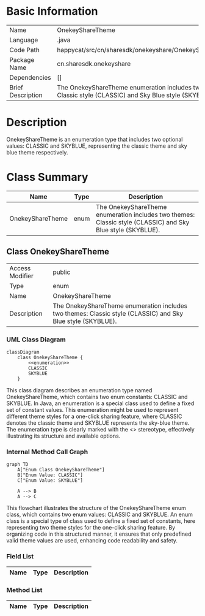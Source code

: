 # Basic Information

|      |      |
|------|------|
| Name | OnekeyShareTheme |
| Language | .java |
| Code Path | happycat/src/cn/sharesdk/onekeyshare/OnekeyShareTheme.java |
| Package Name | cn.sharesdk.onekeyshare |
| Dependencies | [] |
| Brief Description | The OnekeyShareTheme enumeration includes two themes: Classic style (CLASSIC) and Sky Blue style (SKYBLUE). |

# Description

OnekeyShareTheme is an enumeration type that includes two optional values: CLASSIC and SKYBLUE, representing the classic theme and sky blue theme respectively.

# Class Summary

| Name   | Type  | Description |
|-------|------|-------------|
| OnekeyShareTheme | enum | The OnekeyShareTheme enumeration includes two themes: Classic style (CLASSIC) and Sky Blue style (SKYBLUE). |



## Class OnekeyShareTheme

|      |      |
|------|------|
| Access Modifier | public |
| Type | enum |
| Name | OnekeyShareTheme |
| Description | The OnekeyShareTheme enumeration includes two themes: Classic style (CLASSIC) and Sky Blue style (SKYBLUE). |


### UML Class Diagram

```mermaid
classDiagram
    class OnekeyShareTheme {
        <<enumeration>>
        CLASSIC
        SKYBLUE
    }
```

This class diagram describes an enumeration type named OnekeyShareTheme, which contains two enum constants: CLASSIC and SKYBLUE. In Java, an enumeration is a special class used to define a fixed set of constant values. This enumeration might be used to represent different theme styles for a one-click sharing feature, where CLASSIC denotes the classic theme and SKYBLUE represents the sky-blue theme. The enumeration type is clearly marked with the <<enumeration>> stereotype, effectively illustrating its structure and available options.


### Internal Method Call Graph

```mermaid
graph TD
    A["Enum Class OnekeyShareTheme"]
    B["Enum Value: CLASSIC"]
    C["Enum Value: SKYBLUE"]

    A --> B
    A --> C
```

This flowchart illustrates the structure of the OnekeyShareTheme enum class, which contains two enum values: CLASSIC and SKYBLUE. An enum class is a special type of class used to define a fixed set of constants, here representing two theme styles for the one-click sharing feature. By organizing code in this structured manner, it ensures that only predefined valid theme values are used, enhancing code readability and safety.

### Field List

| Name  | Type  | Description |
|-------|-------|------|

### Method List

| Name  | Type  | Description |
|-------|-------|------|




